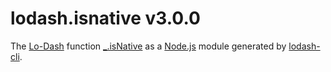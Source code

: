 # lodash.isnative v3.0.0

The [Lo-Dash](https://lodash.com/) function [_.isNative](http://lodash.com/docs#isNative) as a [Node.js](http://nodejs.org/) module generated by [lodash-cli](https://www.npmjs.com/package/lodash-cli).
